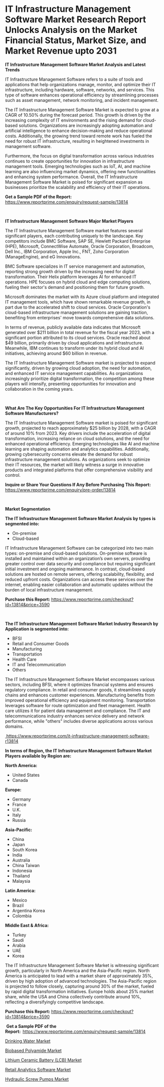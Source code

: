 <p><h1>IT Infrastructure Management Software Market Research Report Unlocks Analysis on the Market Financial Status, Market Size, and Market Revenue upto 2031</h1></p><p><strong>IT Infrastructure Management Software Market Analysis and Latest Trends</strong></p>
<p><p>IT Infrastructure Management Software refers to a suite of tools and applications that help organizations manage, monitor, and optimize their IT infrastructure, including hardware, software, networks, and services. This type of software enhances operational efficiency by streamlining processes such as asset management, network monitoring, and incident management. </p><p>The IT Infrastructure Management Software Market is expected to grow at a CAGR of 10.50% during the forecast period. This growth is driven by the increasing complexity of IT environments and the rising demand for cloud-based solutions. Organizations are increasingly adopting automation and artificial intelligence to enhance decision-making and reduce operational costs. Additionally, the growing trend toward remote work has fueled the need for robust IT infrastructure, resulting in heightened investments in management software.</p><p>Furthermore, the focus on digital transformation across various industries continues to create opportunities for innovation in infrastructure management tools. Emerging technologies such as IoT, AI, and machine learning are also influencing market dynamics, offering new functionalities and enhancing system performance. Overall, the IT Infrastructure Management Software Market is poised for significant expansion as businesses prioritize the scalability and efficiency of their IT operations.</p></p>
<p><strong>Get a Sample PDF of the Report:&nbsp;</strong> <a href="https://www.reportprime.com/enquiry/request-sample/13814">https://www.reportprime.com/enquiry/request-sample/13814</a></p>
<p>&nbsp;</p>
<p><strong>IT Infrastructure Management Software Major Market Players</strong></p>
<p><p>The IT Infrastructure Management Software market features several significant players, each contributing uniquely to the landscape. Key competitors include BMC Software, SAP SE, Hewlett Packard Enterprise (HPE), Microsoft, ConnectWise Automate, Oracle Corporation, Broadcom, Dell Inc., IBM Corporation, Apple Inc., FNT, Zoho Corporation (ManageEngine), and eG Innovations.</p><p>BMC Software specializes in IT service management and automation, reporting strong growth driven by the increasing need for digital transformation. Their Helix platform leverages AI for enhanced IT operations. HPE focuses on hybrid cloud and edge computing solutions, fueling their sector's demand and positioning them for future growth.</p><p>Microsoft dominates the market with its Azure cloud platform and integrated IT management tools, which have shown remarkable revenue growth, in part due to the accelerated shift to cloud services. Oracle Corporation's cloud-based infrastructure management solutions are gaining traction, benefiting from enterprises' move towards comprehensive data solutions.</p><p>In terms of revenue, publicly available data indicates that Microsoft generated over $211 billion in total revenue for the fiscal year 2023, with a significant portion attributed to its cloud services. Oracle reached about $49 billion, primarily driven by cloud applications and infrastructure. Meanwhile, IBM continues to transform under its hybrid cloud and AI initiatives, achieving around $60 billion in revenue.</p><p>The IT Infrastructure Management Software market is projected to expand significantly, driven by growing cloud adoption, the need for automation, and enhanced IT service management capabilities. As organizations increasingly prioritize digital transformation, the competition among these players will intensify, presenting opportunities for innovation and collaboration in the coming years.</p></p>
<p>&nbsp;</p>
<p><strong>What Are The Key Opportunities For IT Infrastructure Management Software Manufacturers?</strong></p>
<p><p>The IT Infrastructure Management Software market is poised for significant growth, projected to reach approximately $25 billion by 2028, with a CAGR of around 10% from 2023. Key drivers include the acceleration of digital transformation, increasing reliance on cloud solutions, and the need for enhanced operational efficiency. Emerging technologies like AI and machine learning are shaping automation and analytics capabilities. Additionally, growing cybersecurity concerns elevate the demand for robust infrastructure management solutions. As organizations seek to optimize their IT resources, the market will likely witness a surge in innovative products and integrated platforms that offer comprehensive visibility and control.</p></p>
<p><strong>Inquire or Share Your Questions If Any Before Purchasing This Report:</strong> <a href="https://www.reportprime.com/enquiry/pre-order/13814">https://www.reportprime.com/enquiry/pre-order/13814</a></p>
<p>&nbsp;</p>
<p><strong>Market Segmentation</strong></p>
<p><strong>The IT Infrastructure Management Software Market Analysis by types is segmented into:</strong></p>
<p><ul><li>On-premise</li><li>Cloud-based</li></ul></p>
<p><p>IT Infrastructure Management Software can be categorized into two main types: on-premise and cloud-based solutions. On-premise software is installed and maintained within an organization’s own servers, providing greater control over data security and compliance but requiring significant initial investment and ongoing maintenance. In contrast, cloud-based solutions are hosted on remote servers, offering scalability, flexibility, and reduced upfront costs. Organizations can access these services over the internet, enabling easier collaboration and automatic updates without the burden of local infrastructure management.</p></p>
<p><strong>Purchase this Report:&nbsp;</strong><a href="https://www.reportprime.com/checkout?id=13814&price=3590">https://www.reportprime.com/checkout?id=13814&price=3590</a></p>
<p>&nbsp;</p>
<p><strong>The IT Infrastructure Management Software Market Industry Research by Application is segmented into:</strong></p>
<p><ul><li>BFSI</li><li>Retail and Consumer Goods</li><li>Manufacturing</li><li>Transportation</li><li>Health Care</li><li>IT and Telecommunication</li><li>Others</li></ul></p>
<p><p>The IT Infrastructure Management Software Market encompasses various sectors, including BFSI, where it optimizes financial systems and ensures regulatory compliance. In retail and consumer goods, it streamlines supply chains and enhances customer experiences. Manufacturing benefits from improved operational efficiency and equipment monitoring. Transportation leverages software for route optimization and fleet management. Health care utilizes it for patient data management and compliance. The IT and telecommunications industry enhances service delivery and network performance, while "others" includes diverse applications across various domains.</p></p>
<p><a href="https://www.reportprime.com/it-infrastructure-management-software-r13814">&nbsp;https://www.reportprime.com/it-infrastructure-management-software-r13814</a></p>
<p><strong>In terms of Region, the IT Infrastructure Management Software Market Players available by Region are:</strong></p>
<p>
    <p> <strong> North America: </strong>
        <ul>
            <li>United States</li>
            <li>Canada</li>
        </ul>
        </p> 
    <p> <strong> Europe: </strong>
        <ul>
            <li>Germany</li>
            <li>France</li>
            <li>U.K.</li>
            <li>Italy</li>
            <li>Russia</li>
        </ul>
        </p> 
    <p> <strong> Asia-Pacific: </strong>
        <ul>
            <li>China</li>
            <li>Japan</li>
            <li>South Korea</li>
            <li>India</li>
            <li>Australia</li>
            <li>China Taiwan</li>
            <li>Indonesia</li>
            <li>Thailand</li>
            <li>Malaysia</li>
        </ul>
        </p> 
    <p> <strong> Latin America: </strong>
        <ul>
            <li>Mexico</li>
            <li>Brazil</li>
            <li>Argentina Korea</li>
            <li>Colombia</li>
        </ul>
        </p> 
    <p> <strong> Middle East & Africa: </strong>
        <ul>
            <li>Turkey</li>
            <li>Saudi</li>
            <li>Arabia</li>
            <li>UAE</li>
            <li>Korea</li>
        </ul>
    </p>
    </p>
<p><p>The IT Infrastructure Management Software Market is witnessing significant growth, particularly in North America and the Asia-Pacific region. North America is anticipated to lead with a market share of approximately 35%, driven by high adoption of advanced technologies. The Asia-Pacific region is projected to follow closely, capturing around 30% of the market, fueled by rapid digital transformation initiatives. Europe holds about 25% market share, while the USA and China collectively contribute around 10%, reflecting a diversifyingly competitive landscape.</p></p>
<p><strong>Purchase this Report: </strong><a href="https://www.reportprime.com/checkout?id=13814&price=3590">https://www.reportprime.com/checkout?id=13814&price=3590</a></p>
<p>&nbsp;<strong>Get a Sample PDF of the Report:&nbsp;&nbsp;</strong><a href="https://www.reportprime.com/enquiry/request-sample/13814">https://www.reportprime.com/enquiry/request-sample/13814</a></p>
<p><strong></strong></p>
<p><p><a href="https://www.linkedin.com/pulse/drinking-water-market-forecast-global-trends-analysis-8bvmf?trackingId=unoxlgPZSnKMxHw1CbT3TA%3D%3D">Drinking Water Market</a></p><p><a href="https://issuu.com/reportprime-2/docs/biobased-polyamide-market-size-2030_7f03908508ae8b">Biobased Polyamide Market</a></p><p><a href="https://issuu.com/reportprime-2/docs/lithium-ceramic-battery-lcb-market-_403a9d0354390a">Lithium Ceramic Battery (LCB) Market</a></p><p><a href="https://medium.com/@staceyhilll67/the-comprehensive-retail-analytics-software-market-research-report-is-essential-for-understanding-7e3c71862302">Retail Analytics Software Market</a></p><p><a href="https://medium.com/@staceyhilll67/the-hydraulic-screw-pumps-market-is-anticipated-to-experience-significant-growth-with-a-fc7049f2c8e7">Hydraulic Screw Pumps Market</a></p></p>